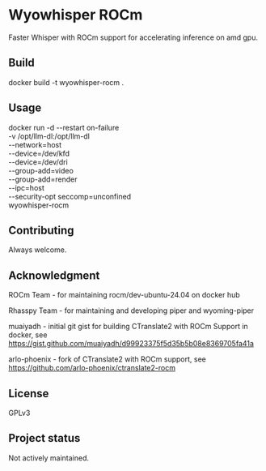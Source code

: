 # Wyowhisper ROCm

Faster Whisper with ROCm support for accelerating inference on amd gpu.

## Build
docker build -t wyowhisper-rocm .

## Usage
docker run -d --restart on-failure \
 -v /opt/llm-dl:/opt/llm-dl \
 --network=host \
 --device=/dev/kfd \
 --device=/dev/dri \
 --group-add=video \
 --group-add=render \
 --ipc=host \
 --security-opt seccomp=unconfined \
 wyowhisper-rocm

## Contributing
Always welcome.

## Acknowledgment
ROCm Team - for maintaining rocm/dev-ubuntu-24.04 on docker hub

Rhasspy Team - for maintaining and developing piper and wyoming-piper

muaiyadh - initial git gist for building CTranslate2 with ROCm Support in docker, see https://gist.github.com/muaiyadh/d99923375f5d35b5b08e8369705fa41a

arlo-phoenix - fork of CTranslate2 with ROCm support, see https://github.com/arlo-phoenix/ctranslate2-rocm

## License
GPLv3

## Project status
Not actively maintained.
